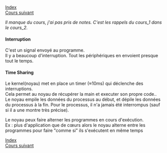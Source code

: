 [Index](./index.md)  
[Cours suivant](./cours_2.md)

*Il manque du cours, j'ai pas pris de notes. C'est les rappels du cours_1 dans le cours_2.*

#### Interruption
C'est un signal envoyé au programme.  
Il y a beaucoup d'interruption. Tout les périphériques en envoient presque tout le temps.


#### Time Sharing
Le kernel(noyau) met en place un timer (≈10ms) qui déclenche des interruptions.  
Cela permet au noyau de récupérer la main et executer son propre code..  
Le noyau empile les données du processus au début, et dépile les données du processus à la fin. Pour le processus, il n'a jamais été interrompus (sauf si il a une montre très précise).

Le noyau peux faire alterner les programmes en cours d'exécution.  
Ex : plus d'application que de cœurs alors le noyau alterne entre les programmes pour faire "comme si" ils s'exécutent en même temps

[Index](./index.md)  
[Cours suivant](./cours_2.md)
